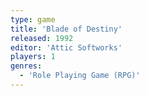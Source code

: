 ```yaml
---
type: game
title: 'Blade of Destiny'
released: 1992
editor: 'Attic Softworks'
players: 1
genres:
  - 'Role Playing Game (RPG)'
---
```

